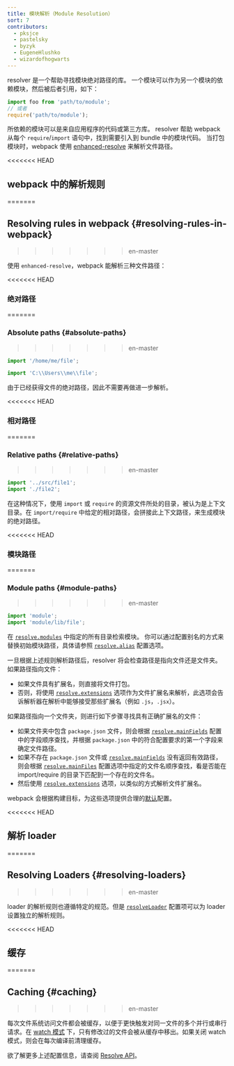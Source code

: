 ```yaml
---
title: 模块解析（Module Resolution）
sort: 7
contributors:
  - pksjce
  - pastelsky
  - byzyk
  - EugeneHlushko
  - wizardofhogwarts
---
```


resolver 是一个帮助寻找模块绝对路径的库。
一个模块可以作为另一个模块的依赖模块，然后被后者引用，如下：

```js
import foo from 'path/to/module';
// 或者
require('path/to/module');
```

所依赖的模块可以是来自应用程序的代码或第三方库。
resolver 帮助 webpack 从每个 `require`/`import` 语句中，找到需要引入到 bundle 中的模块代码。
当打包模块时，webpack 使用 [enhanced-resolve](https://github.com/webpack/enhanced-resolve) 来解析文件路径。


<<<<<<< HEAD
## webpack 中的解析规则
=======
## Resolving rules in webpack {#resolving-rules-in-webpack}
>>>>>>> en-master

使用 `enhanced-resolve`，webpack 能解析三种文件路径：


<<<<<<< HEAD
### 绝对路径
=======
### Absolute paths {#absolute-paths}
>>>>>>> en-master

```js
import '/home/me/file';

import 'C:\\Users\\me\\file';
```

由于已经获得文件的绝对路径，因此不需要再做进一步解析。


<<<<<<< HEAD
### 相对路径
=======
### Relative paths {#relative-paths}
>>>>>>> en-master

```js
import '../src/file1';
import './file2';
```

在这种情况下，使用 `import` 或 `require` 的资源文件所处的目录，被认为是上下文目录。在 `import/require` 中给定的相对路径，会拼接此上下文路径，来生成模块的绝对路径。


<<<<<<< HEAD
### 模块路径
=======
### Module paths {#module-paths}
>>>>>>> en-master

```js
import 'module';
import 'module/lib/file';
```

在 [`resolve.modules`](/configuration/resolve/#resolvemodules) 中指定的所有目录检索模块。
你可以通过配置别名的方式来替换初始模块路径，具体请参照 [`resolve.alias`](/configuration/resolve/#resolvealias) 配置选项。

一旦根据上述规则解析路径后，resolver 将会检查路径是指向文件还是文件夹。如果路径指向文件：

- 如果文件具有扩展名，则直接将文件打包。
- 否则，将使用 [`resolve.extensions`](/configuration/resolve/#resolveextensions) 选项作为文件扩展名来解析，此选项会告诉解析器在解析中能够接受那些扩展名（例如 `.js`，`.jsx`）。

如果路径指向一个文件夹，则进行如下步骤寻找具有正确扩展名的文件：

- 如果文件夹中包含 `package.json` 文件，则会根据 [`resolve.mainFields`](/configuration/resolve/#resolve-mainfields) 配置中的字段顺序查找，并根据 `package.json` 中的符合配置要求的第一个字段来确定文件路径。
- 如果不存在 `package.json` 文件或 [`resolve.mainFields`](/configuration/resolve/#resolvemainfields) 没有返回有效路径，则会根据 [`resolve.mainFiles`](/configuration/resolve/#resolvemainfiles) 配置选项中指定的文件名顺序查找，看是否能在 import/require 的目录下匹配到一个存在的文件名。
- 然后使用 [`resolve.extensions`](/configuration/resolve/#resolveextensions) 选项，以类似的方式解析文件扩展名。

webpack 会根据构建目标，为这些选项提供合理的[默认](/configuration/resolve)配置。


<<<<<<< HEAD
## 解析 loader
=======
## Resolving Loaders {#resolving-loaders}
>>>>>>> en-master

loader 的解析规则也遵循特定的规范。但是 [`resolveLoader`](/configuration/resolve/#resolveloader) 配置项可以为 loader 设置独立的解析规则。


<<<<<<< HEAD
## 缓存
=======
## Caching {#caching}
>>>>>>> en-master

每次文件系统访问文件都会被缓存，以便于更快触发对同一文件的多个并行或串行请求。在 [watch 模式](/configuration/watch/#watch) 下，只有修改过的文件会被从缓存中移出。如果关闭 watch 模式，则会在每次编译前清理缓存。


欲了解更多上述配置信息，请查阅 [Resolve API](/configuration/resolve)。
